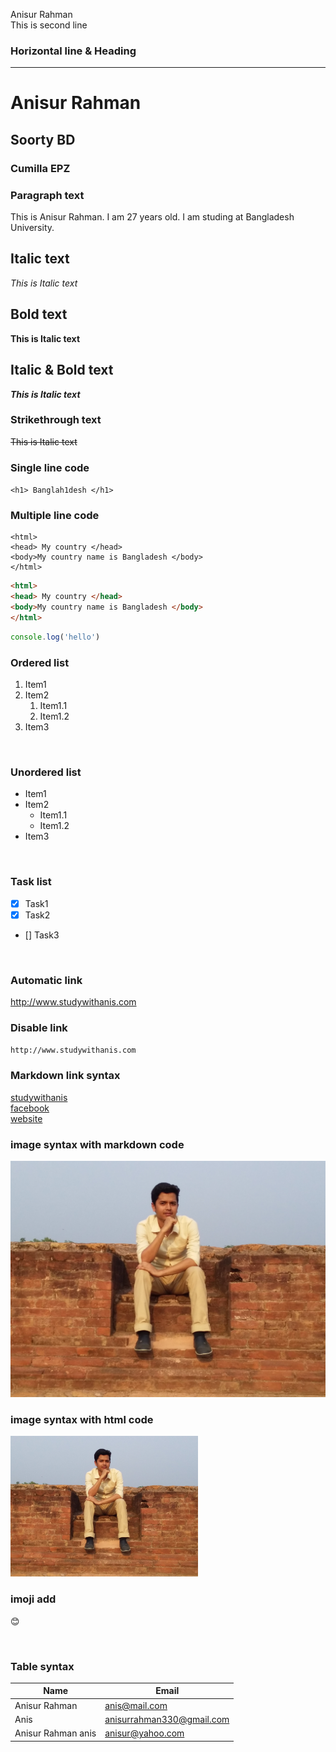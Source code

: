 
<!--markdown tutorial-->
Anisur Rahman<br/>
This is second line

### Horizontal line & Heading
***
# Anisur Rahman
## Soorty BD
### Cumilla EPZ

### Paragraph text
<p>This is Anisur Rahman. I am 27 years old. I am studing at Bangladesh University.</p>

## Italic text
*This is Italic text*  

## Bold text
**This is Italic text**

## Italic & Bold text
***This is Italic text***

### Strikethrough text
~~This is Italic text~~  

### Single line code
`<h1> Banglah1desh </h1>`

### Multiple line code
```
<html>
<head> My country </head>
<body>My country name is Bangladesh </body>
</html>

```

```html
<html>
<head> My country </head>
<body>My country name is Bangladesh </body>
</html>

```

```javascript
console.log('hello')
```

### Ordered list
1. Item1
2. Item2
    1. Item1.1
    2. Item1.2
3.  Item3

<br/>

### Unordered list
- Item1
- Item2
    - Item1.1
    - Item1.2
-  Item3

<br/>

### Task list
- [x] Task1
- [x] Task2
- [] Task3

<br/>

### Automatic link
http://www.studywithanis.com

### Disable link
`http://www.studywithanis.com`

### Markdown link syntax
[studywithanis](http://www.studywithanis.com)  
[facebook][facebooklink]  
[website][websitelink]



<!--markdown tutorial-->
[websitelink]: http://www.studywithanis.com
[facebooklink]: http://facebook.com

### image syntax with markdown code
![profile](./image/me.jpg)

### image syntax with html code

<img src="./image/me.JPG" width="300" title="Profile Image"/>

### imoji add
<!--go to imoji website & just copy a imoji, then paste here-->
😊

<br/>

### Table syntax
| Name | Email|
|-----|------|
|Anisur Rahman | anis@mail.com |
|Anis | anisurrahman330@gmail.com|
|Anisur Rahman anis | anisur@yahoo.com|
